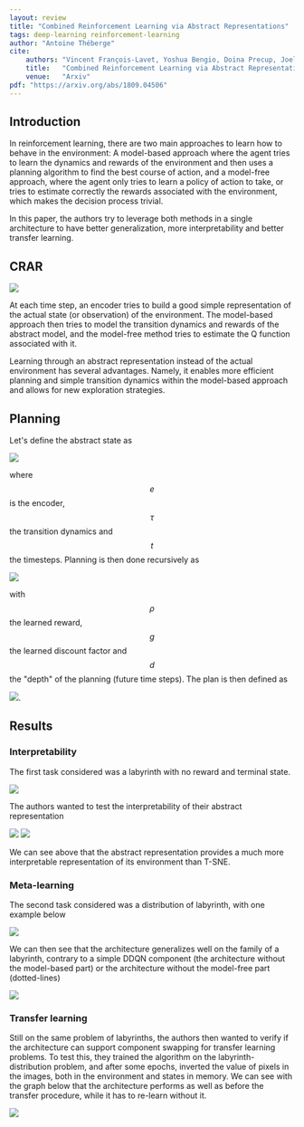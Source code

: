 ```yaml
---
layout: review
title: "Combined Reinforcement Learning via Abstract Representations"
tags: deep-learning reinforcement-learning
author: "Antoine Théberge"
cite:
    authors: "Vincent François-Lavet, Yoshua Bengio, Doina Precup, Joelle Pineau"
    title:   "Combined Reinforcement Learning via Abstract Representations"
    venue:   "Arxiv"
pdf: "https://arxiv.org/abs/1809.04506"
---
```


## Introduction

In reinforcement learning, there are two main approaches to learn how to behave in the environment: A model-based approach where the agent tries to learn the dynamics and rewards of the environment and then uses a planning algorithm to find the best course of action, and a model-free approach, where the agent only tries to learn a policy of action to take, or tries to estimate correctly the rewards associated with the environment, which makes the decision process trivial.

In this paper, the authors try to leverage both methods in a single architecture to have better generalization, more interpretability and better transfer learning. 

## CRAR

![](/deep-learning/images/combinedrlabstract/architecture.png)

At each time step, an encoder tries to build a good simple representation of the actual state (or observation) of the environment. The model-based approach then tries to model the transition dynamics and rewards of the abstract model, and the model-free method tries to estimate the Q function associated with it.

Learning through an abstract representation instead of the actual environment has several advantages. Namely, it enables more efficient planning and simple transition dynamics within the model-based approach and allows for new exploration strategies.

## Planning

Let's define the abstract state as

![](/deep-learning/images/combinedrlabstract/abstractstate.png)

where $$ e $$ is the encoder, $$\tau$$ the transition dynamics and $$ t $$ the timesteps. Planning is then done recursively as 

![](/deep-learning/images/combinedrlabstract/qd.png)

with $$\rho$$ the learned reward, $$g$$ the learned discount factor and $$d$$ the "depth" of the planning (future time steps). The plan is then defined as

![](/deep-learning/images/combinedrlabstract/plan.png).

## Results

### Interpretability

The first task considered was a labyrinth with no reward and terminal state.

![](/deep-learning/images/combinedrlabstract/labyrinth.png)

The authors wanted to test the interpretability of their abstract representation

![](/deep-learning/images/combinedrlabstract/tsne.png)
![](/deep-learning/images/combinedrlabstract/repr.png)

We can see above that the abstract representation provides a much more interpretable representation of its environment than T-SNE.

### Meta-learning

The second task considered was a distribution of labyrinth, with one example below

![](/deep-learning/images/combinedrlabstract/lab2.png)

We can then see that the architecture generalizes well on the family of a labyrinth, contrary to a simple DDQN component (the architecture without the model-based part) or the architecture without the model-free part (dotted-lines)

![](/deep-learning/images/combinedrlabstract/generalization.png)

### Transfer learning

Still on the same problem of labyrinths, the authors then wanted to verify if the architecture can support component swapping for transfer learning problems. To test this, they trained the algorithm on the labyrinth-distribution problem, and after some epochs, inverted the value of pixels in the images, both in the environment and states in memory. We can see with the graph below that the architecture performs as well as before the transfer procedure, while it has to re-learn without it.

![](/deep-learning/images/combinedrlabstract/transfer.png)
